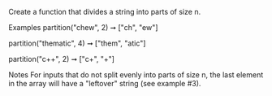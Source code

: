 Create a function that divides a string into parts of size n.

Examples
partition("chew", 2) ➞ ["ch", "ew"]

partition("thematic", 4) ➞ ["them", "atic"]

partition("c++", 2) ➞ ["c+", "+"]

Notes
For inputs that do not split evenly into parts of size n, the last element in the array will have a "leftover" string (see example #3).